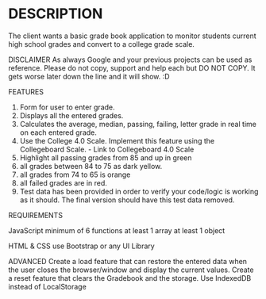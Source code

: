 # DESCRIPTION
The client wants a basic grade book application to monitor students current high school grades and convert to a college grade scale.

DISCLAIMER
As always Google and your previous projects can be used as reference.
Please do not copy, support and help each but DO NOT COPY. It gets worse later down the line and it will show. :D

FEATURES
1. Form for user to enter grade.
2. Displays all the entered grades.
3. Calculates the average, median, passing, failing, letter grade in real time on each entered grade.
4. Use the College 4.0 Scale. Implement this feature using the Collegeboard Scale. - Link to Collegeboard 4.0 Scale
5. Highlight all passing grades from 85 and up in green
6. all grades between 84 to 75 as dark yellow.
7. all grades from 74 to 65 is orange
8. all failed grades are in red.
9. Test data has been provided in order to verify your code/logic is working as it should. The final version should have this test data removed.

REQUIREMENTS

JavaScript
minimum of 6 functions
at least 1 array
at least 1 object

HTML & CSS
use Bootstrap or any UI Library

ADVANCED
Create a load feature that can restore the entered data when the user closes the browser/window and display the current values.
Create a reset feature that clears the Gradebook and the storage.
Use IndexedDB instead of LocalStorage